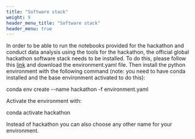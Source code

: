 ```yaml
---
title: "Software stack"
weight: 9
header_menu_title: "Software stack"
header_menu: true
---
```


In order to be able to run the notebooks provided for the hackathon and conduct data analysis using the tools for the hackathon, the official global hackathon software stack needs to be installed. To do this, please follow this [link](https://github.com/digital-earths-global-hackathon/tools/tree/um-transform/python_envs) and download the environment.yaml file. Then install the python environment with the following command (note: you need to have conda installed and the base environment activated to do this):

conda env create --name hackathon -f environment.yaml

Activate the environment with:

conda activate hackathon

Instead of hackathon you can also choose any other name for your environment.
